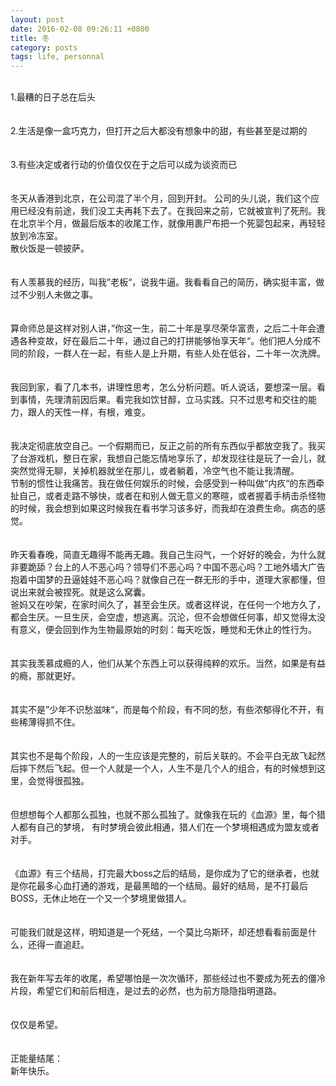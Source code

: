 ```yaml
---
layout: post
date: 2016-02-08 09:26:11 +0800
title: 冬
category: posts
tags: life, personnal
---   
```


<br>
<div><div>1.最糟的日子总在后头<br><br><br>2.生活是像一盒巧克力，但打开之后大都没有想象中的甜，有些甚至是过期的<br><br><br>3.有些决定或者行动的价值仅仅在于之后可以成为谈资而已<br><br><br>冬天从香港到北京，在公司混了半个月，回到开封。 公司的头儿说，我们这个应用已经没有前途，我们没工夫再耗下去了。在我回来之前，它就被宣判了死刑。我在北京半个月，做最后版本的收尾工作，就像用裹尸布把一个死婴包起来，再轻轻放到冷冻室。<br>散伙饭是一顿披萨。<br><br><br>有人羡慕我的经历，叫我”老板“，说我牛逼。我看看自己的简历，确实挺丰富，做过不少别人未做之事。<br><br><br>算命师总是这样对别人讲，”你这一生，前二十年是享尽荣华富贵，之后二十年会遭遇各种变故，好在最后二十年，通过自己的打拼能够怡享天年“。他们把人分成不同的阶段，一群人在一起，有些人是上升期，有些人处在低谷，二十年一次洗牌。<br><br><br>我回到家，看了几本书，讲理性思考，怎么分析问题。听人说话，要想深一层。看到事情，先理清前因后果。看完我如饮甘醇，立马实践。只不过思考和交往的能力，跟人的天性一样，有根，难变。<br><br><br>我决定彻底放空自己。一个假期而已，反正之前的所有东西似乎都放空我了。我买了台游戏机，整日在家，我想自己能忘情地享乐了，却发现往往是玩了一会儿，就突然觉得无聊，关掉机器就坐在那儿，或者躺着，冷空气也不能让我清醒。<br>节制的惯性让我痛苦。我在做任何娱乐的时候，会感受到一种叫做”内疚“的东西牵扯自己，或者走路不够快，或者在和别人做无意义的寒暄，或者握着手柄击杀怪物的时候，我会想到如果这时候我在看书学习该多好，而我却在浪费生命。病态的感觉。<br><br><br>昨天看春晚，简直无趣得不能再无趣。我自己生闷气，一个好好的晚会，为什么就非要跪舔？台上的人不恶心吗？领导们不恶心吗？中国不恶心吗？工地外墙大广告抱着中国梦的丑逼娃娃不恶心吗？就像自己在一群无形的手中，道理大家都懂，但说出来就会被捏死。就是这么窝囊。<br>爸妈又在吵架，在家时间久了，甚至会生厌。或者这样说，在任何一个地方久了，都会生厌。一旦生厌，会空虚，想逃离。沉沦，但不会想做任何事，却又觉得太没有意义，便会回到作为生物最原始的时刻：每天吃饭，睡觉和无休止的性行为。<br><br><br>其实我羡慕成瘾的人，他们从某个东西上可以获得纯粹的欢乐。当然，如果是有益的瘾，那就更好。<br><br><br>其实不是”少年不识愁滋味“，而是每个阶段，有不同的愁，有些浓郁得化不开，有些稀薄得抓不住。<br><br><br>其实也不是每个阶段，人的一生应该是完整的，前后关联的。不会平白无故飞起然后摔下然后飞起。但一个人就是一个人，人生不是几个人的组合，有的时候想到这里，会觉得很孤独。<br><br><br>但想想每个人都那么孤独，也就不那么孤独了。就像我在玩的《血源》里，每个猎人都有自己的梦境， 有时梦境会彼此相通，猎人们在一个梦境相遇成为盟友或者对手。<br><br><br>《血源》有三个结局，打完最大boss之后的结局，是你成为了它的继承者，也就是你花最多心血打通的游戏，是最黑暗的一个结局。最好的结局，是不打最后BOSS，无休止地在一个又一个梦境里做猎人。<br><br><br>可能我们就是这样，明知道是一个死结，一个莫比乌斯环，却还想看看前面是什么，还得一直追赶。<br><br><br>我在新年写去年的收尾，希望哪怕是一次次循环，那些经过也不要成为死去的僵冷片段，希望它们和前后相连，是过去的必然，也为前方隐隐指明道路。<br><br><br>仅仅是希望。<br><br><br>正能量结尾：<br>新年快乐。<br><br></div><div><br></div></div>

